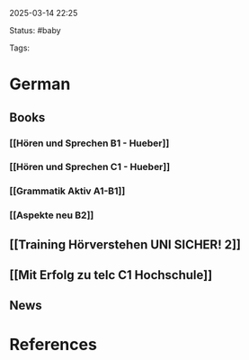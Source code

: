 2025-03-14 22:25

Status: #baby 

Tags:


# German

## Books

### [[Hören und Sprechen B1 - Hueber]]

### [[Hören und Sprechen C1 - Hueber]]

### [[Grammatik Aktiv A1-B1]]

### [[Aspekte neu B2]]

## [[Training Hörverstehen UNI SICHER! 2]]

## [[Mit Erfolg zu telc C1 Hochschule]]


## News

















# References